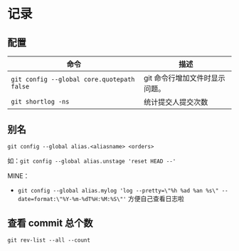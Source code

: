 # 记录

## 配置
命令 | 描述
----- | -----
`git config --global core.quotepath false` | git 命令行增加文件时显示问题。
`git shortlog -ns` | 统计提交人提交次数

## 别名
`git config --global alias.<aliasname> <orders>`

如：`git config --global alias.unstage 'reset HEAD --'`

MINE：
- `git config --global alias.mylog 'log --pretty=\"%h %ad %an %s\" --date=format:\"%Y-%m-%dT%H:%M:%S\"'` 方便自己查看日志啦

## 查看 commit 总个数
`git rev-list --all --count`